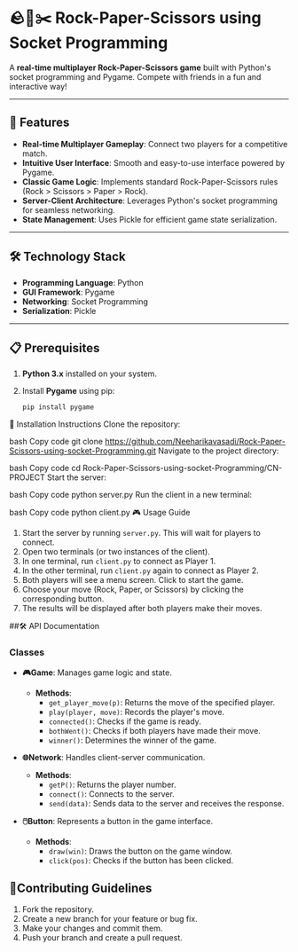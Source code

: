 # 🪨📄✂️ Rock-Paper-Scissors using Socket Programming

A **real-time multiplayer Rock-Paper-Scissors game** built with Python's socket programming and Pygame. Compete with friends in a fun and interactive way!

---

## 🚀 Features

- **Real-time Multiplayer Gameplay**: Connect two players for a competitive match.
- **Intuitive User Interface**: Smooth and easy-to-use interface powered by Pygame.
- **Classic Game Logic**: Implements standard Rock-Paper-Scissors rules (Rock > Scissors > Paper > Rock).
- **Server-Client Architecture**: Leverages Python's socket programming for seamless networking.
- **State Management**: Uses Pickle for efficient game state serialization.

---

## 🛠️ Technology Stack

- **Programming Language**: Python
- **GUI Framework**: Pygame
- **Networking**: Socket Programming
- **Serialization**: Pickle

---

## 📋 Prerequisites

1. **Python 3.x** installed on your system.
2. Install **Pygame** using pip:

   ```bash
   pip install pygame
📂 Installation Instructions
Clone the repository:

bash
Copy code
git clone https://github.com/Neeharikavasadi/Rock-Paper-Scissors-using-socket-Programming.git
Navigate to the project directory:

bash
Copy code
cd Rock-Paper-Scissors-using-socket-Programming/CN-PROJECT
Start the server:

bash
Copy code
python server.py
Run the client in a new terminal:

bash
Copy code
python client.py
🎮  Usage Guide

1. Start the server by running `server.py`. This will wait for players to connect.
2. Open two terminals (or two instances of the client).
3. In one terminal, run `client.py` to connect as Player 1.
4. In the other terminal, run `client.py` again to connect as Player 2.
5. Both players will see a menu screen. Click to start the game.
6. Choose your move (Rock, Paper, or Scissors) by clicking the corresponding button.
7. The results will be displayed after both players make their moves.

##🛠️ API Documentation

### Classes

- **🎮Game**: Manages game logic and state.
  - **Methods**:
    - `get_player_move(p)`: Returns the move of the specified player.
    - `play(player, move)`: Records the player's move.
    - `connected()`: Checks if the game is ready.
    - `bothWent()`: Checks if both players have made their move.
    - `winner()`: Determines the winner of the game.

- **🌐Network**: Handles client-server communication.
  - **Methods**:
    - `getP()`: Returns the player number.
    - `connect()`: Connects to the server.
    - `send(data)`: Sends data to the server and receives the response.

- **🖱️Button**: Represents a button in the game interface.
  - **Methods**:
    - `draw(win)`: Draws the button on the game window.
    - `click(pos)`: Checks if the button has been clicked.

## 🤝Contributing Guidelines 

1. Fork the repository.
2. Create a new branch for your feature or bug fix.
3. Make your changes and commit them.
4. Push your branch and create a pull request.

